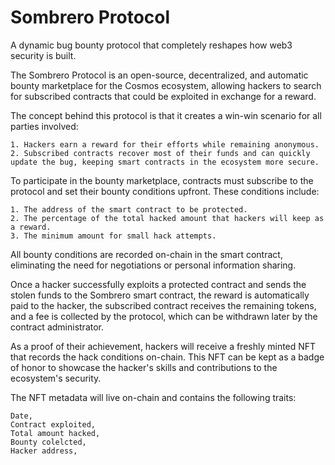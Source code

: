 # Sombrero Protocol

A dynamic bug bounty protocol that completely reshapes how web3 security is built.

The Sombrero Protocol is an open-source, decentralized, and automatic bounty marketplace for the Cosmos ecosystem, allowing hackers to search for subscribed contracts that could be exploited in exchange for a reward.

The concept behind this protocol is that it creates a win-win scenario for all parties involved:

    1. Hackers earn a reward for their efforts while remaining anonymous.
    2. Subscribed contracts recover most of their funds and can quickly update the bug, keeping smart contracts in the ecosystem more secure.

To participate in the bounty marketplace, contracts must subscribe to the protocol and set their bounty conditions upfront. These conditions include:

    1. The address of the smart contract to be protected.
    2. The percentage of the total hacked amount that hackers will keep as a reward.
    3. The minimum amount for small hack attempts.

All bounty conditions are recorded on-chain in the smart contract, eliminating the need for negotiations or personal information sharing.

Once a hacker successfully exploits a protected contract and sends the stolen funds to the Sombrero smart contract, the reward is automatically paid to the hacker, the subscribed contract receives the remaining tokens, and a fee is collected by the protocol, which can be withdrawn later by the contract administrator.

As a proof of their achievement, hackers will receive a freshly minted NFT that records the hack conditions on-chain. This NFT can be kept as a badge of honor to showcase the hacker's skills and contributions to the ecosystem's security.

The NFT metadata will live on-chain and contains the following traits:

    Date,
    Contract exploited,
    Total amount hacked,
    Bounty colelcted,
    Hacker address,
